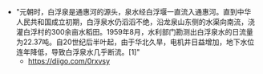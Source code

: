 - "元朝时，白浮泉是通惠河的源头，泉水经白浮堰一直流入通惠河。直到中华人民共和国成立初期，白浮泉水仍滔滔不绝，沿龙泉山东侧的水渠向南流，浇灌白浮村的300余亩水稻田。1959年8月，水利部门勘测出白浮泉水的日流量为22.37吨。自20世纪后半叶起，由于华北久旱，电机井日益增加，地下水位连年降低，导致白浮泉水几乎断流。[1]"
    - https://diigo.com/0rxvsy

